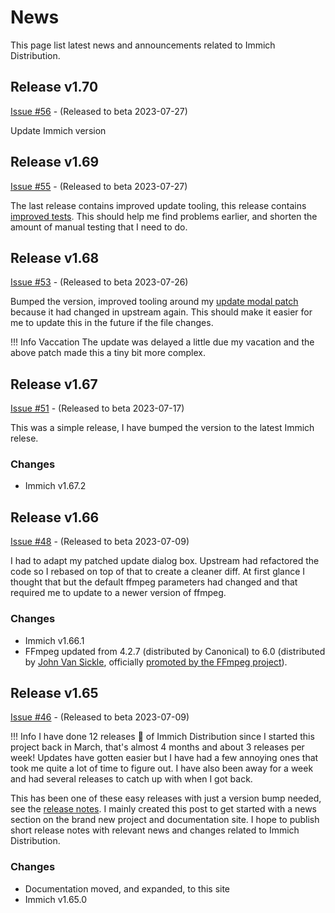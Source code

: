 # News

This page list latest news and announcements related to Immich Distribution.

## Release v1.70

[Issue #56](https://github.com/nsg/immich-distribution/issues/56) - (Released to beta 2023-07-27)

Update Immich version

## Release v1.69

[Issue #55](https://github.com/nsg/immich-distribution/issues/55) - (Released to beta 2023-07-27)

The last release contains improved update tooling, this release contains [improved tests](/build/tests/). This should help me find problems earlier, and shorten the amount of manual testing that I need to do.

## Release v1.68

[Issue #53](https://github.com/nsg/immich-distribution/issues/53) - (Released to beta 2023-07-26)

Bumped the version, improved tooling around my [update modal patch](/build/patches/) because it had changed in upstream again. This should make it easier for me to update this in the future if the file changes.

!!! Info Vaccation
    The update was delayed a little due my vacation and the above patch made this a tiny bit more complex.

## Release v1.67

[Issue #51](https://github.com/nsg/immich-distribution/issues/51) - (Released to beta 2023-07-17)

This was a simple release, I have bumped the version to the latest Immich relese.

### Changes

* Immich v1.67.2

## Release v1.66

[Issue #48](https://github.com/nsg/immich-distribution/issues/48) - (Released to beta 2023-07-09)

I had to adapt my patched update dialog box. Upstream had refactored the code so I rebased on top of that to create a cleaner diff. At first glance I thought that but the default ffmpeg parameters had changed and that required me to update to a newer version of ffmpeg.

### Changes

* Immich v1.66.1
* FFmpeg updated from 4.2.7 (distributed by Canonical) to 6.0 (distributed by [John Van Sickle](https://johnvansickle.com/ffmpeg/), officially [promoted by the FFmpeg project](https://ffmpeg.org/download.html)).

## Release v1.65

[Issue #46](https://github.com/nsg/immich-distribution/issues/46) - (Released to beta 2023-07-09)

!!! Info
    I have done 12 releases :partying_face: of Immich Distribution since I started this project back in March, that's almost 4 months and about 3 releases per week! Updates have gotten easier but I have had a few annoying ones that took me quite a lot of time to figure out. I have also been away for a week and had several releases to catch up with when I got back.

This has been one of these easy releases with just a version bump needed, see the [release notes](https://github.com/immich-app/immich/releases/tag/v1.65.0). I mainly created this post to get started with a news section on the brand new project and documentation site. I hope to publish short release notes with relevant news and changes related to Immich Distribution.

### Changes

* Documentation moved, and expanded, to this site
* Immich v1.65.0
